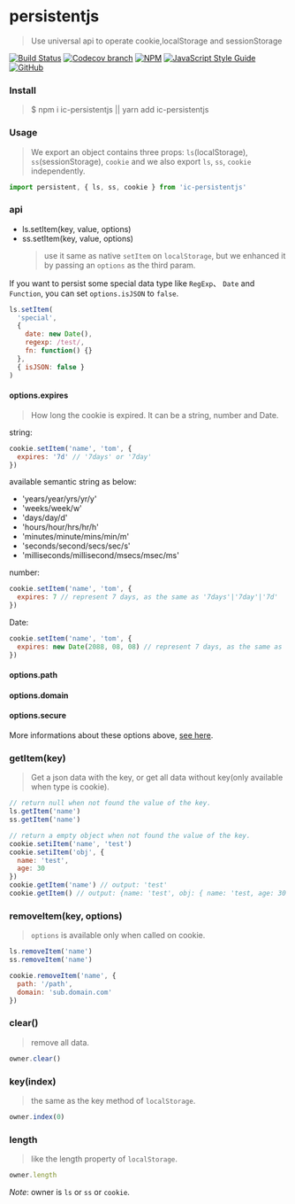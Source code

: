 # persistentjs

> Use universal api to operate cookie,localStorage and sessionStorage

[![Build Status](https://img.shields.io/travis/xxxxxMiss/ic-persistentjs/master.svg)](https://travis-ci.org/xxxxxMiss/ic-persistentjs)
[![Codecov branch](https://img.shields.io/codecov/c/github/xxxxxMiss/ic-persistentjs/master.svg)](https://codecov.io/gh/xxxxxMiss/ic-persistentjs)
[![NPM](https://img.shields.io/npm/v/ic-persistentjs.svg)](https://www.npmjs.com/package/ic-persistentjs)
[![JavaScript Style Guide](https://img.shields.io/badge/code_style-standard-brightgreen.svg)](https://standardjs.com)
[![GitHub](https://img.shields.io/github/license/mashape/apistatus.svg)](https://opensource.org/licenses/MIT)

### Install

> \$ npm i ic-persistentjs || yarn add ic-persistentjs

### Usage

> We export an object contains three props: `ls`(localStorage), `ss`(sessionStorage), `cookie` and we also export `ls`, `ss`, `cookie` independently.

```js
import persistent, { ls, ss, cookie } from 'ic-persistentjs'
```

### api

- ls.setItem(key, value, options)
- ss.setItem(key, value, options)
  > use it same as native `setItem` on `localStorage`, but we enhanced it by passing an `options` as the third param.

If you want to persist some special data type like `RegExp`、 `Date` and `Function`, you can set `options.isJSON` to `false`.

```js
ls.setItem(
  'special',
  {
    date: new Date(),
    regexp: /test/,
    fn: function() {}
  },
  { isJSON: false }
)
```

#### options.expires

> How long the cookie is expired. It can be a string, number and Date.

string:

```js
cookie.setItem('name', 'tom', {
  expires: '7d' // '7days' or '7day'
})
```

available semantic string as below:

- 'years/year/yrs/yr/y'
- 'weeks/week/w'
- 'days/day/d'
- 'hours/hour/hrs/hr/h'
- 'minutes/minute/mins/min/m'
- 'seconds/second/secs/sec/s'
- 'milliseconds/millisecond/msecs/msec/ms'

number:

```js
cookie.setItem('name', 'tom', {
  expires: 7 // represent 7 days, as the same as '7days'|'7day'|'7d'
})
```

Date:

```js
cookie.setItem('name', 'tom', {
  expires: new Date(2088, 08, 08) // represent 7 days, as the same as '7days'|'7day'|'7d'
})
```

#### options.path

#### options.domain

#### options.secure

More informations about these options above, [see here](https://github.com/js-cookie/js-cookie).

### getItem(key)

> Get a json data with the key, or get all data without key(only available when type is cookie).

```js
// return null when not found the value of the key.
ls.getItem('name')
ss.getItem('name')

// return a empty object when not found the value of the key.
cookie.setiItem('name', 'test')
cookie.setiItem('obj', {
  name: 'test',
  age: 30
})
cookie.getItem('name') // output: 'test'
cookie.getItem() // output: {name: 'test', obj: { name: 'test, age: 30 }}
```

### removeItem(key, options)

> `options` is available only when called on cookie.

```js
ls.removeItem('name')
ss.removeItem('name')

cookie.removeItem('name', {
  path: '/path',
  domain: 'sub.domain.com'
})
```

### clear()

> remove all data.

```js
owner.clear()
```

### key(index)

> the same as the key method of `localStorage`.

```js
owner.index(0)
```

### length

> like the length property of `localStorage`.

```js
owner.length
```

_Note_: owner is `ls` or `ss` or `cookie`.
